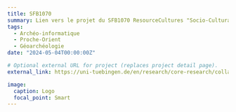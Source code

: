 ```yaml
---
title: SFB1070
summary: Lien vers le projet du SFB1070 ResourceCultures "Socio-Cultural Dynamics and the Use of Resources".
tags:
  - Archéo-informatique
  - Proche-Orient
  - Géoarchéologie
date: "2024-05-04T00:00:00Z"

# Optional external URL for project (replaces project detail page).
external_link: https://uni-tuebingen.de/en/research/core-research/collaborative-research-centers/sfb-1070/

image:
  caption: Logo
  focal_point: Smart
---
```

